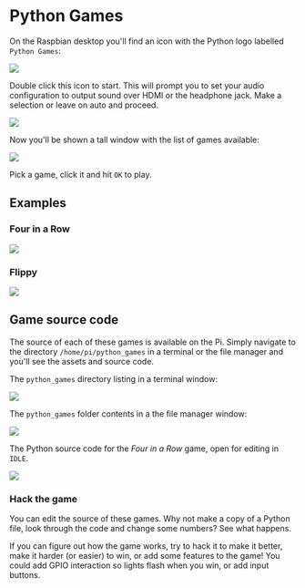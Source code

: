 # Python Games

On the Raspbian desktop you'll find an icon with the Python logo labelled `Python Games`:

![](images/python-games-icon.png)

Double click this icon to start. This will prompt you to set your audio configuration to output sound over HDMI or the headphone jack. Make a selection or leave on auto and proceed.

![](images/audio-output.png)

Now you'll be shown a tall window with the list of games available:

![](images/python-games-selection.png)

Pick a game, click it and hit `OK` to play.

## Examples

### Four in a Row

![](images/four-in-a-row.png)

### Flippy

![](images/flippy.png)

## Game source code

The source of each of these games is available on the Pi. Simply navigate to the directory `/home/pi/python_games` in a terminal or the file manager and you'll see the assets and source code.

The `python_games` directory listing in a terminal window:

![](images/python-games-terminal.png)

The `python_games` folder contents in a the file manager window:

![](images/python-games-folder.png)

The Python source code for the *Four in a Row* game, open for editing in `IDLE`.

![](images/four-in-a-row-code.png)

### Hack the game

You can edit the source of these games. Why not make a copy of a Python file, look through the code and change some numbers? See what happens.

If you can figure out how the game works, try to hack it to make it better, make it harder (or easier) to win, or add some features to the game! You could add GPIO interaction so lights flash when you win, or add input buttons.
